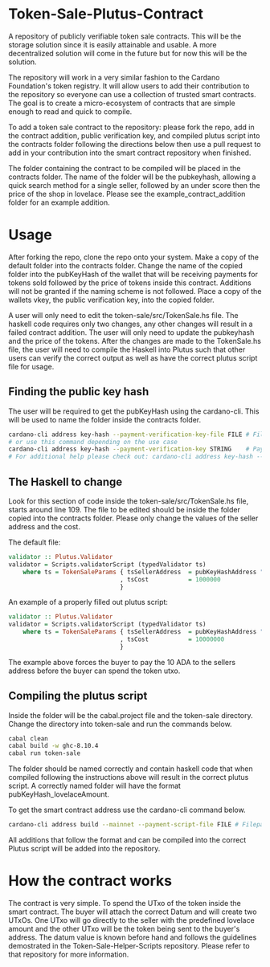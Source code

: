 # Token-Sale-Plutus-Contract

A repository of publicly verifiable token sale contracts. This will be the storage solution since it is easily attainable and usable. A more decentralized solution will come in the future but for now this will be the solution.

The repository will work in a very similar fashion to the Cardano Foundation's token registry. It will allow users to add their contribution to the repository so everyone can use a collection of trusted smart contracts. The goal is to create a micro-ecosystem of contracts that are simple enough to read and quick to compile.

To add a token sale contract to the repository: please fork the repo, add in the contract addition, public verification key, and compiled plutus script into the contracts folder following the directions below then use a pull request to add in your contribution into the smart contract repository when finished.


The folder containing the contract to be compiled will be placed in the contracts folder. The name of the folder will be the pubkeyhash, allowing a quick search method for a single seller, followed by an under score then the price of the shop in lovelace. Please see the example_contract_addition folder for an example addition.


# Usage

After forking the repo, clone the repo onto your system. Make a copy of the default folder into the contracts folder. Change the name of the copied folder into the pubKeyHash of the wallet that will be receiving payments for tokens sold followed by the price of tokens inside this contract. Additions will not be granted if the naming scheme is not followed. Place a copy of the wallets vkey, the public verification key, into the copied folder.

A user will only need to edit the token-sale/src/TokenSale.hs file. The haskell code requires only two changes, any other changes will result in a failed contract addition. The user will only need to update the pubkeyhash and the price of the tokens. After the changes are made to the TokenSale.hs file, the user will need to compile the Haskell into Plutus such that other users can verify the correct output as well as have the correct plutus script file for usage.

## Finding the public key hash

The user will be required to get the pubKeyHash using the cardano-cli. This will be used to name the folder inside the contracts folder.

```bash
cardano-cli address key-hash --payment-verification-key-file FILE # Filepath of the payment verification key.
# or use this command depending on the use case
cardano-cli address key-hash --payment-verification-key STRING    # Payment verification key (Bech32-encoded)
# For additional help please check out: cardano-cli address key-hash --help
```

## The Haskell to change

Look for this section of code inside the token-sale/src/TokenSale.hs file, starts around line 109. The file to be edited should be inside the folder copied into the contracts folder. Please only change the values of the seller address and the cost.

The default file:

```hs
validator :: Plutus.Validator
validator = Scripts.validatorScript (typedValidator ts)
    where ts = TokenSaleParams { tsSellerAddress  = pubKeyHashAddress "PUB_KEY_HASH_HERE" -- Put in the seller's pubkeyhash here
                               , tsCost           = 1000000                               -- Price for the token in lovelace
                               }
```                               

An example of a properly filled out plutus script:

```hs
validator :: Plutus.Validator
validator = Scripts.validatorScript (typedValidator ts)
    where ts = TokenSaleParams { tsSellerAddress  = pubKeyHashAddress "a26dbea4b3297aafb28c59772a4ef2964ebffb3375b5de313947e6c8" -- put in the seller address here
                               , tsCost           = 10000000                                                                     -- Price for the token in lovelace
                               }
```
The example above forces the buyer to pay the 10 ADA to the sellers address before the buyer can spend the token utxo.

## Compiling the plutus script

Inside the folder will be the cabal.project file and the token-sale directory. Change the directory into token-sale and run the commands below.

```bash
cabal clean
cabal build -w ghc-8.10.4
cabal run token-sale
```

The folder should be named correctly and contain haskell code that when compiled following the instructions above will result in the correct plutus script. A correctly named folder will have the format pubKeyHash_lovelaceAmount.

To get the smart contract address use the cardano-cli command below.

```bash
cardano-cli address build --mainnet --payment-script-file FILE # Filepath of the plutus script.
```

All additions that follow the format and can be compiled into the correct Plutus script will be added into the repository.

# How the contract works

The contract is very simple. To spend the UTxo of the token inside the smart contract. The buyer will attach the correct Datum and will create two UTxOs. One UTxo will go directly to the seller with the predefined lovelace amount and the other UTxo will be the token being sent to the buyer's address. The datum value is known before hand and follows the guidelines demostrated in the Token-Sale-Helper-Scripts repository. Please refer to that repository for more information.